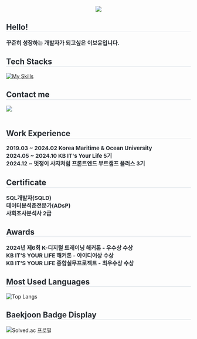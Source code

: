 <div align= "center">
    <img src="https://capsule-render.vercel.app/api?type=waving&color=a1cbf2&height=120&text=BoYun%20GitHub&animation=&fontColor=84aae6&fontSize=70" />
    </div>
    <div style="text-align: left;"> 
    <h2 style="border-bottom: 1px solid #d8dee4; color: #282d33;"> Hello! </h2>  
    <div style="font-weight: 700; font-size: 15px; text-align: left; color: #282d33;"> 꾸준히 성장하는 개발자가 되고싶은 이보윤입니다. </div> 
    </div>
    <div style="text-align: left;">
    <h2 style="border-bottom: 1px solid #d8dee4; color: #282d33;"> Tech Stacks </h2>
    <div style="margin: ; text-align: left;" "text-align: left;">
    <a href="https://skillicons.dev">
        <img src="https://skillicons.dev/icons?i=js,html,css,wasm" alt="My Skills">
    </a>
<!--           <img src="https://img.shields.io/badge/HTML5-E34F26?style=for-the-badge&logo=HTML5&logoColor=white">
          <img src="https://img.shields.io/badge/Javascript-F7DF1E?style=for-the-badge&logo=Javascript&logoColor=white">
          <img src="https://img.shields.io/badge/Vue.js-4FC08D?style=for-the-badge&logo=Vue.js&logoColor=white">
          <img src="https://img.shields.io/badge/Java-ED8B00?style=for-the-badge&logo=openjdk&logoColor=white">
          <img src="https://img.shields.io/badge/Python-3776AB?style=for-the-badge&logo=Python&logoColor=white">
          <img src= "https://img.shields.io/badge/MySQL-4479A1?style=for-the-badge&logo=MySQL&logoColor=white">
          <img src="https://img.shields.io/badge/Python-3776AB?style=for-the-badge&logo=Python&logoColor=white">
          <img src="https://img.shields.io/badge/R-276DC3?style=for-the-badge&logo=r&logoColor=white">
          <img src="https://img.shields.io/badge/pandas-150458.svg?style=for-the-badge&logo=pandas&logoColor=white" />
          <img src="https://img.shields.io/badge/MariaDB-003545?style=for-the-badge&logo=MariaDB&logoColor=white"> -->
          </div>
    </div>
    <div style="text-align: left;">
    <h2 style="border-bottom: 1px solid #d8dee4; color: #282d33;"> Contact me </h2>
    <div style="text-align: left;"> <a href=mailto:boyun0802@gmail.com> <img src="https://img.shields.io/badge/Gmail-EA4335?style=for-the-badge&logo=Gmail&logoColor=white&link=mailto:boyun0802@gmail.com"> </a>
          </div>  <br> 
    </div>

<h2 style="border-bottom: 1px solid #d8dee4; color: #282d33;"> Work Experience </h2>
<div style="font-weight: 700; font-size: 15px; text-align: left; color: #282d33;"> 2019.03 ~ 2024.02 Korea Maritime & Ocean University </div> 
<div style="font-weight: 700; font-size: 15px; text-align: left; color: #282d33;"> 2024.05 ~ 2024.10 KB IT's Your Life 5기 </div> 
<div style="font-weight: 700; font-size: 15px; text-align: left; color: #282d33;"> 2024.12 ~ 멋쟁이 사자처럼 프론트엔드 부트캠프 플러스 3기 </div> 

<h2 style="border-bottom: 1px solid #d8dee4; color: #282d33;"> Certificate </h2>
<div style="font-weight: 700; font-size: 15px; text-align: left; color: #282d33;"> SQL개발자(SQLD) </div> 
<div style="font-weight: 700; font-size: 15px; text-align: left; color: #282d33;"> 데이터분석준전문가(ADsP) </div> 
<div style="font-weight: 700; font-size: 15px; text-align: left; color: #282d33;"> 사회조사분석사 2급 </div> 

<h2 style="border-bottom: 1px solid #d8dee4; color: #282d33;"> Awards </h2>
<div style="font-weight: 700; font-size: 15px; text-align: left; color: #282d33;"> 2024년 제6회 K-디지털 트레이닝 해커톤 - 우수상 수상 </div> 
<div style="font-weight: 700; font-size: 15px; text-align: left; color: #282d33;"> KB IT'S YOUR LIFE 해커톤 - 아이디어상 수상 </div> 
<div style="font-weight: 700; font-size: 15px; text-align: left; color: #282d33;"> KB IT'S YOUR LIFE 종합실무프로젝트 - 최우수상 수상 </div> 
    
<h2 style="border-bottom: 1px solid #d8dee4; color: #282d33;"> Most Used Languages </h2>   

![Top Langs](https://github-readme-stats.vercel.app/api/top-langs/?username=BoyunLee&langs_count=8)

<h2 style="border-bottom: 1px solid #d8dee4; color: #282d33;"> Baekjoon Badge Display </h2>

![Solved.ac 프로필](http://mazassumnida.wtf/api/v2/generate_badge?boj=qhdbs0802)




    
    
